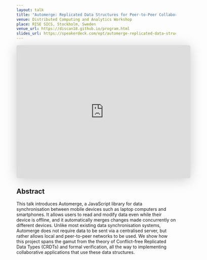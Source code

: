 ```yaml
---
layout: talk
title: "Automerge: Replicated Data Structures for Peer-to-Peer Collaboration"
venue: Distributed Computing and Analytics Workshop
place: RISE SICS, Stockholm, Sweden
venue_url: https://discan18.github.io/program.html
slides_url: https://speakerdeck.com/ept/automerge-replicated-data-structures-for-peer-to-peer-collaboration
---
```


<iframe class="speakerdeck-iframe" frameborder="0" src="https://speakerdeck.com/player/3b7f65356b0e437fb2727097a9594e4c" title="Automerge: Replicated Data Structures for Peer-to-Peer Collaboration" allowfullscreen="true" mozallowfullscreen="true" webkitallowfullscreen="true" style="border: 0px; background: padding-box padding-box rgba(0, 0, 0, 0.1); margin: 0px; padding: 0px; border-radius: 6px; box-shadow: rgba(0, 0, 0, 0.2) 0px 5px 40px; width: 550px; height: 420px;" data-ratio="1.3333333333333333"></iframe>


Abstract
--------

This talk introduces Automerge, a JavaScript library for data synchronisation between mobile devices
such as laptop computers and smartphones. It allows users to read and modify data even while their
device is offline, and it automatically merges changes made concurrently on different devices.
Unlike most existing data synchronisation systems, Automerge does not require data to be sent via
a centralised server, but rather allows local and peer-to-peer networks to be used. We show how this
project spans the gamut from the theory of Conflict-free Replicated Data Types (CRDTs) and formal
verification, all the way to implementing collaborative applications that use these data structures.
